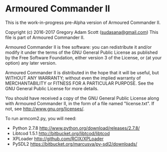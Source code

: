 # Armoured Commander II

This is the work-in-progress pre-Alpha version of Armoured Commander II.

Copyright (c) 2016-2017 Gregory Adam Scott (sudasana@gmail.com)
This file is part of Armoured Commander II.

Armoured Commander II is free software: you can redistribute it and/or modify
it under the terms of the GNU General Public License as published by
the Free Software Foundation, either version 3 of the License, or
(at your option) any later version.

Armoured Commander II is distributed in the hope that it will be useful,
but WITHOUT ANY WARRANTY; without even the implied warranty of
MERCHANTABILITY or FITNESS FOR A PARTICULAR PURPOSE. See the
GNU General Public License for more details.

You should have received a copy of the GNU General Public License
along with Armoured Commander II, in the form of a file named "license.txt".
If not, see <http://www.gnu.org/licenses/>.


To run armcom2.py, you will need:

* Python 2.7.8	http://www.python.org/download/releases/2.7.8/
* Libtcod 1.5.1	http://bitbucket.org/libtcod/libtcod
* XPLoader http://github.com/RCIX/XPLoader
* PySDL2 https://bitbucket.org/marcusva/py-sdl2/downloads/

